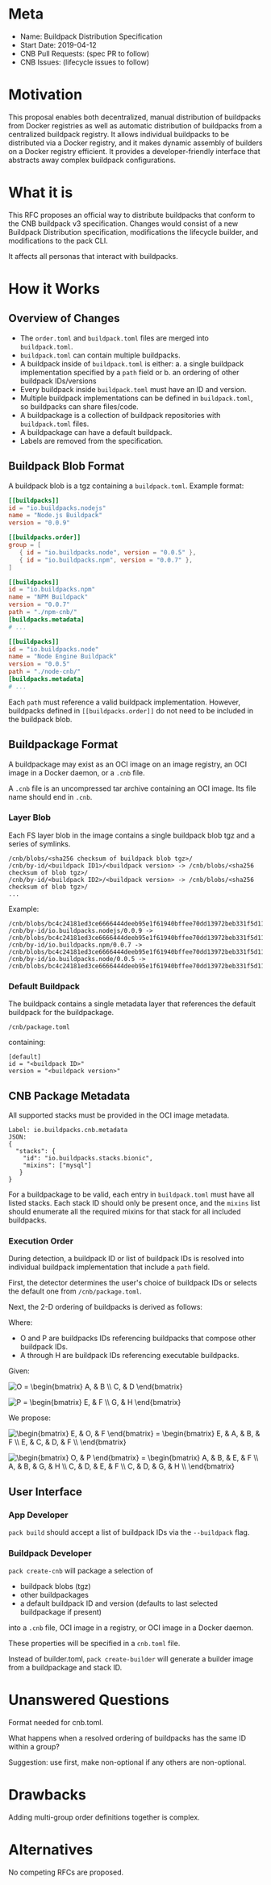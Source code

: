 # Meta 
[meta]: #meta
- Name: Buildpack Distribution Specification
- Start Date: 2019-04-12
- CNB Pull Requests: (spec PR to follow)
- CNB Issues: (lifecycle issues to follow)


# Motivation
[motivation]: #motivation

This proposal enables both decentralized, manual distribution of buildpacks from Docker registries as well as automatic distribution of buildpacks from a centralized buildpack registry.
It allows individual buildpacks to be distributed via a Docker registry, and it makes dynamic assembly of builders on a Docker registry efficient.
It provides a developer-friendly interface that abstracts away complex buildpack configurations.

# What it is
[what-it-is]: #what-it-is

This RFC proposes an official way to distribute buildpacks that conform to the CNB buildpack v3 specification.
Changes would consist of a new Buildpack Distribution specification, modifications the lifecycle builder, and modifications to the pack CLI.

It affects all personas that interact with buildpacks.

# How it Works
[how-it-works]: #how-it-works

## Overview of Changes

- The `order.toml` and `buildpack.toml` files are merged into `buildpack.toml`.
- `buildpack.toml` can contain multiple buildpacks.
- A buildpack inside of `buildpack.toml` is either:
  a. a single buildpack implementation specified by a `path` field or
  b. an ordering of other buildpack IDs/versions
- Every buildpack inside `buildpack.toml` must have an ID and version.
- Multiple buildpack implementations can be defined in `buildpack.toml`, so buildpacks can share files/code.
- A buildpackage is a collection of buildpack repositories with `buildpack.toml` files.
- A buildpackage can have a default buildpack.
- Labels are removed from the specification.

## Buildpack Blob Format

A buildpack blob is a tgz containing a `buildpack.toml`. Example format:

```toml
[[buildpacks]]
id = "io.buildpacks.nodejs"
name = "Node.js Buildpack"
version = "0.0.9"

[[buildpacks.order]]
group = [
   { id = "io.buildpacks.node", version = "0.0.5" },
   { id = "io.buildpacks.npm", version = "0.0.7" },
]

[[buildpacks]]
id = "io.buildpacks.npm"
name = "NPM Buildpack"
version = "0.0.7"
path = "./npm-cnb/"
[buildpacks.metadata]
# ...

[[buildpacks]]
id = "io.buildpacks.node"
name = "Node Engine Buildpack"
version = "0.0.5"
path = "./node-cnb/"
[buildpacks.metadata]
# ...
```

Each `path` must reference a valid buildpack implementation.
However, buildpacks defined in `[[buildpacks.order]]` do not need to be included in the buildpack blob.


## Buildpackage Format

A buildpackage may exist as an OCI image on an image registry, an OCI image in a Docker daemon, or a `.cnb` file.

A `.cnb` file is an uncompressed tar archive containing an OCI image. Its file name should end in `.cnb`.


### Layer Blob

Each FS layer blob in the image contains a single buildpack blob tgz and a series of symlinks.

```
/cnb/blobs/<sha256 checksum of buildpack blob tgz>/
/cnb/by-id/<buildpack ID1>/<buildpack version> -> /cnb/blobs/<sha256 checksum of blob tgz>/
/cnb/by-id/<buildpack ID2>/<buildpack version> -> /cnb/blobs/<sha256 checksum of blob tgz>/
...
```

Example:

```
/cnb/blobs/bc4c24181ed3ce6666444deeb95e1f61940bffee70dd13972beb331f5d111e9b/
/cnb/by-id/io.buildpacks.nodejs/0.0.9 -> /cnb/blobs/bc4c24181ed3ce6666444deeb95e1f61940bffee70dd13972beb331f5d111e9b/
/cnb/by-id/io.buildpacks.npm/0.0.7 -> /cnb/blobs/bc4c24181ed3ce6666444deeb95e1f61940bffee70dd13972beb331f5d111e9b/
/cnb/by-id/io.buildpacks.node/0.0.5 -> /cnb/blobs/bc4c24181ed3ce6666444deeb95e1f61940bffee70dd13972beb331f5d111e9b/
```

### Default Buildpack

The buildpack contains a single metadata layer that references the default buildpack for the buildpackage.

```
/cnb/package.toml
```

containing:
```
[default]
id = "<buildpack ID>"
version = "<buildpack version>"
```

## CNB Package Metadata

All supported stacks must be provided in the OCI image metadata.
```
Label: io.buildpacks.cnb.metadata
JSON:
{
  "stacks": {
    "id": "io.buildpacks.stacks.bionic",
    "mixins": ["mysql"]
   }
}
```
For a buildpackage to be valid, each entry in `buildpack.toml` must have all listed stacks. Each stack ID should only be present once, and the `mixins` list should enumerate all the required mixins for that stack for all included buildpacks.


### Execution Order

During detection, a buildpack ID or list of buildpack IDs is resolved into individual buildpack implementation that include a `path` field.

First, the detector determines the user's choice of buildpack IDs or selects the default one from `/cnb/package.toml`.

Next, the 2-D ordering of buildpacks is derived as follows:

Where:
- O and P are buildpacks IDs referencing buildpacks that compose other buildpack IDs.
- A through H are buildpack IDs referencing executable buildpacks. 

Given:

<img src="http://tex.s2cms.ru/svg/%0AO%20%3D%0A%5Cbegin%7Bbmatrix%7D%0AA%2C%20%26%20B%20%5C%5C%0AC%2C%20%26%20D%0A%5Cend%7Bbmatrix%7D%0A" alt="
O =
\begin{bmatrix}
A, &amp; B \\
C, &amp; D
\end{bmatrix}
" />

<img src="http://tex.s2cms.ru/svg/%0AP%20%3D%0A%5Cbegin%7Bbmatrix%7D%0AE%2C%20%26%20F%20%5C%5C%0AG%2C%20%26%20H%0A%5Cend%7Bbmatrix%7D%0A" alt="
P =
\begin{bmatrix}
E, &amp; F \\
G, &amp; H
\end{bmatrix}
" />

We propose:

<img src="http://tex.s2cms.ru/svg/%0A%5Cbegin%7Bbmatrix%7D%0AE%2C%20%26%20O%2C%20%26%20F%0A%5Cend%7Bbmatrix%7D%20%3D%20%0A%5Cbegin%7Bbmatrix%7D%0AE%2C%20%26%20A%2C%20%26%20B%2C%20%26%20F%20%5C%5C%0AE%2C%20%26%20C%2C%20%26%20D%2C%20%26%20F%20%5C%5C%0A%5Cend%7Bbmatrix%7D%0A" alt="
\begin{bmatrix}
E, &amp; O, &amp; F
\end{bmatrix} = 
\begin{bmatrix}
E, &amp; A, &amp; B, &amp; F \\
E, &amp; C, &amp; D, &amp; F \\
\end{bmatrix}
" />

<img src="http://tex.s2cms.ru/svg/%0A%5Cbegin%7Bbmatrix%7D%0AO%2C%20%26%20P%0A%5Cend%7Bbmatrix%7D%20%3D%20%0A%5Cbegin%7Bbmatrix%7D%0AA%2C%20%26%20B%2C%20%26%20E%2C%20%26%20F%20%5C%5C%0AA%2C%20%26%20B%2C%20%26%20G%2C%20%26%20H%20%5C%5C%0AC%2C%20%26%20D%2C%20%26%20E%2C%20%26%20F%20%5C%5C%0AC%2C%20%26%20D%2C%20%26%20G%2C%20%26%20H%20%5C%5C%0A%5Cend%7Bbmatrix%7D%0A" alt="
\begin{bmatrix}
O, &amp; P
\end{bmatrix} = 
\begin{bmatrix}
A, &amp; B, &amp; E, &amp; F \\
A, &amp; B, &amp; G, &amp; H \\
C, &amp; D, &amp; E, &amp; F \\
C, &amp; D, &amp; G, &amp; H \\
\end{bmatrix}
" />


## User Interface

### App Developer

`pack build` should accept a list of buildpack IDs via the `--buildpack` flag. 

### Buildpack Developer

`pack create-cnb` will package a selection of

- buildpack blobs (tgz)
- other buildpackages
- a default buildpack ID and version (defaults to last selected buildpackage if present)

into a `.cnb` file, OCI image in a registry, or OCI image in a Docker daemon.

These properties will be specified in a `cnb.toml` file.

Instead of builder.toml, `pack create-builder` will generate a builder image from a buildpackage and stack ID.

# Unanswered Questions
[questions]: #questions

Format needed for cnb.toml.

What happens when a resolved ordering of buildpacks has the same ID within a group?

Suggestion: use first, make non-optional if any others are non-optional.

# Drawbacks
[drawbacks]: #drawbacks

Adding multi-group order definitions together is complex.

# Alternatives
[alternatives]: #alternatives

No competing RFCs are proposed.
